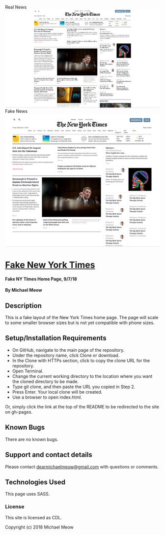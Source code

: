 Real News
![alt text](https://raw.githubusercontent.com/michaelmeow/nytimes/master/img/real.png)
Fake News
![alt text](https://raw.githubusercontent.com/michaelmeow/nytimes/master/img/fake.png)

# [Fake New York Times](https://michaelmeow.github.io/nytimes)

#### Fake NY TImes Home Page, 9/7/18

#### By Michael Meow

## Description

This is a fake layout of the New York Times home page.  The page will scale to some smaller browser sizes but is not yet compatible with phone sizes.

## Setup/Installation Requirements

* On GitHub, navigate to the main page of the repository.
* Under the repository name, click Clone or download.
* In the Clone with HTTPs section, click  to copy the clone URL for the repository.
* Open Terminal.
* Change the current working directory to the location where you want the cloned directory to be made.
* Type git clone, and then paste the URL you copied in Step 2.
* Press Enter. Your local clone will be created.
* Use a browser to open index.html.

Or, simply click the link at the top of the README to be redirected to the site on gh-pages.

## Known Bugs

There are no known bugs.

## Support and contact details

Please contact dearmichaelmeow@gmail.com with questions or comments.

## Technologies Used

This page uses SASS.

### License

This site is licensed as CDL.

Copyright (c) 2018 Michael Meow
